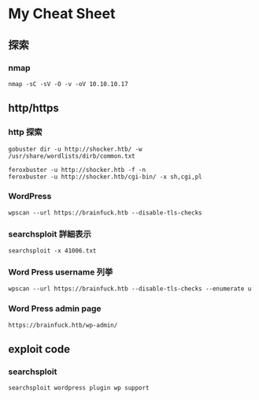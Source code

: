 
# My Cheat Sheet

## 探索

### nmap
```
nmap -sC -sV -O -v -oV 10.10.10.17
```

## http/https 

### http 探索
```
gobuster dir -u http://shocker.htb/ -w /usr/share/wordlists/dirb/common.txt
```
```
feroxbuster -u http://shocker.htb -f -n
feroxbuster -u http://shocker.htb/cgi-bin/ -x sh,cgi,pl
```

### WordPress
```
wpscan --url https://brainfuck.htb --disable-tls-checks
```

### searchsploit 詳細表示

```
searchsploit -x 41006.txt
```

### Word Press username 列挙
```
wpscan --url https://brainfuck.htb --disable-tls-checks --enumerate u
```

### Word Press admin page

```
https://brainfuck.htb/wp-admin/
```

## exploit code 

### searchsploit
```
searchsploit wordpress plugin wp support
```

